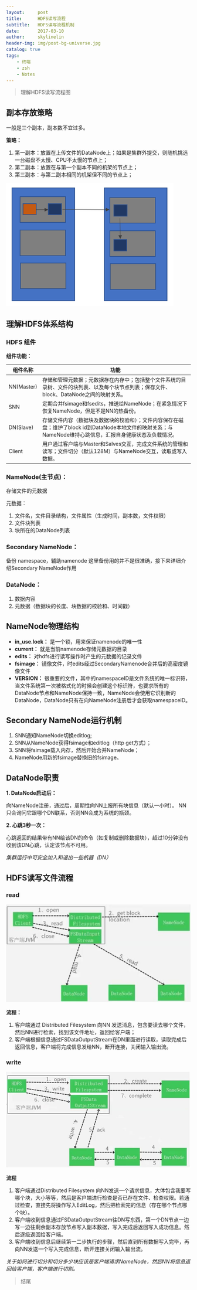 ```yaml
---
layout:     post
title:      HDFS读写流程
subtitle:   HDFS读写流程机制
date:       2017-03-10
author:     skylinelin
header-img: img/post-bg-universe.jpg
catalog: true
tags:
    - 终端
    - zsh
    - Notes
---
```



> 理解HDFS读写流程图

## 副本存放策略

一般是三个副本，副本数不宜过多。

**策略：**
1.	第一副本：放置在上传文件的DataNode上；如果是集群外提交，则随机挑选一台磁盘不太慢、CPU不太慢的节点上；
2.	第二副本：放置在与第一个副本不同的机架的节点上；
3.	第三副本：与第二副本相同的机架但不同的节点上；

![/resource_img/fbcf.png](/resource_img/fbcf.png)


## 理解HDFS体系结构

### HDFS 组件
**组件功能：**

组件名称 | 功能
---|---
NN(Master) | 存储和管理元数据；元数据存在内存中；包括整个文件系统的目录树、文件的块列表、以及每个块节点列表；保存文件、block、DataNode之间的映射关系。
SNN | 定期合并fsimage和fsedits，推送给NameNode；在紧急情况下恢复NameNode，但是不是NN的热备份。
DN(Slave) | 存储文件内容（数据块及数据块的校验和）；文件内容保存在磁盘；维护了block id到DataNode本地文件的映射关系；与NameNode维持心跳信息，汇报自身健康状态及负载情况。
Client | 用户通过客户端与Master和Salves交互，完成文件系统的管理和读写；文件切分（默认128M）与NameNode交互，读取或写入数据。

### NameNode(主节点)：

存储文件的元数据

元数据：
1.	文件名，文件目录结构，文件属性（生成时间，副本数，文件权限）
2.	文件块列表
3.	块所在的DataNode列表

### Secondary NameNode：
备份 namespace，辅助namenode
这里备份用的并不是很准确，接下来详细介绍Secondary NameNode作用

### DataNode：
1.	数据内容
2.	元数据（数据块的长度、块数据的校验和、时间戳）


## NameNode物理结构

 - **in_use.lock：** 是一个锁，用来保证namenode的唯一性
 - **current：** 就是当前namenode存储元数据的目录
 - **edits：** 对hdfs进行读写操作时产生的元数据的记录文件
 - **fsimage：** 镜像文件，时edits经过SecondaryNamenode合并后的高密度镜像文件
 - **VERSION：** 很重要的文件，其中的namespaceID是文件系统的唯一标识符，当文件系统第一次被格式化的时候会创建这个标识符，也要求所有的DataNode节点和NameNode保持一致，NameNode会使用它识别新的DataNode，DataNode只有在向NameNode注册后才会获取namespaceID。

## Secondary NameNode运行机制

1. SNN通知NameNode切换editlog;
2. SNN从NameNode获得fsimage和editlog（http get方式）；
3. SNN将fsimage载入内存，然后开始合并NameNode；
4. NameNode用新的fsimage替换旧的fsimage。

## DataNode职责

**1. DataNode启动后：**

向NameNode注册，通过后，周期性向NN上报所有块信息（默认一小时）。
NN只会询问它跟哪个DN联系，否则NN会成为系统的瓶颈。

**2. 心跳3秒一次：**

心跳返回的结果带有NN给该DN的命令（如复制或删除数据块），超过10分钟没有收到该DN心跳，认定该节点不可用。

*集群运行中可安全加入和退出一些机器（DN）*

## HDFS读写文件流程

### read
![read](/resource_img/read.png)

**流程：**
1.	客户端通过 Distributed Filesystem 向NN 发送消息，包含要读去哪个文件，然后NN进行检索，找到该文件地址，返回给客户端；
2.	客户端根据信息通过FSDataOutputStream在DN里面进行读取，读取完成后返回信息，客户端将完成信息发给NN，断开连接，关闭输入输出流。

### write
![write](/resource_img/write.png)

**流程**
1.	客户端通过Distributed Filesystem 向NN发送一个请求信息，大体包含我要写哪个块，大小等等，然后是客户端进行检查是否已存在文件、检查权限。若通过检查，直接先将操作写入EditLog，然后把检索完的信息（存在哪个节点哪个块）。
2.	客户端收到信息通过FSDataOutputStream往DN写东西，第一个DN节点一边写一边往剩余副本存放节点写入副本数据，写入完成后返回写入成功信息。然后逐级返回给客户端。
3.	客户端收到信息后继续第一二步执行的步骤，然后直到所有数据写入完毕，再向NN发送一个写入完成信息，断开连接关闭输入输出流。

*关于如何进行切分和切分多少块应该是客户端请求NameNode，然后NN将信息返回给客户端，客户端进行切割。*

> 结尾
